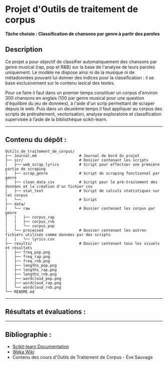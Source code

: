 # Projet d'Outils de traitement de corpus

**Tâche choisie : Classification de chansons par genre à partir des paroles**

## Description

Ce projet a pour objectif de classifier automatiquement des chansons par genre musical (rap, pop et R&B) sur la base de l'analyse de leurs paroles uniquement. Le modèle ne dispose ainsi ni de la musique ni de métadonnées pouvant lui donner des indices pour la classification : il se base exclusivement sur le contenu lexical des textes.

Pour ce faire il faut dans un premier temps constituer un corpus d'environ 300 chansons en anglais (100 par genre musical pour une question d'équilibre du jeu de données), à l'aide d'un scrip permettant de scraper depuis le web. Puis dans un deuxième temps il faut appliquer au corpus des scripts de prétraitement, vectorisation, analyse exploratoire et classification supervisée à l’aide de la bibliothèque scikit-learn.

---

## Contenu du dépôt :

```
Outils_de_traitement_de_corpus/
├── Journal.md                   # Journal de bord du projet
├── scr/                         # Dossier contenant les scripts
│   ├── web_scrap_lyrics         # Script pour effectuer une première partie de scraping
│   ├── scrap_genre              # Script de scraping fonctionnel par genre
│   ├── clean_data_csv           # Script pour le pré-traitement des données et la création d'un fichier csv
│   ├── stat_text                # Script de calculs statistiques sur les corpus
|   └──                          # Script
├── data/
|   └── raw                      # Dossier contenant les corpus par genre
│   |   ├── corpus_rap
│   |   ├── corpus_rnb
│   |   └── corpus_pop
|   └── processed                # Dossier contenant les autres fichiers utilisés comme données par des scripts 
│   |   └── lyrics.csv
├── results/                     # Dossier contenant tous les visuels et résultats
│   ├── freq_pop.png
│   ├── freq_rap.png
│   ├── freq_rnb.png
│   ├── lengths_pop.png
│   ├── lengths_rap.png
│   ├── lengths_rnb.png
│   ├── wordcloud_pop.png
│   ├── wordcloud_rap.png
│   └── wordcloud_rnb.png
└── README.md
```

---

## Résultats et évaluations :



---

## Bibliographie :

* [Scikit-learn Documentation](https://scikit-learn.org/stable/)
* [Weka Wiki](https://waikato.github.io/weka-wiki/)
* Contenu des cours d'Outils de Traitement de Corpus - Ève Sauvage
